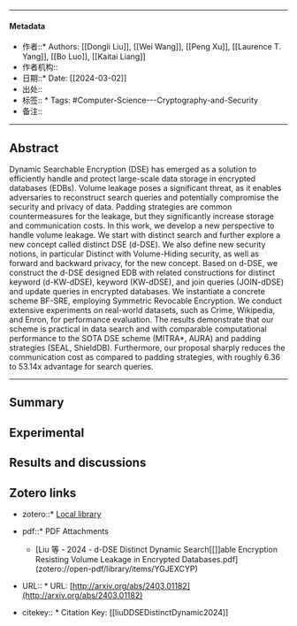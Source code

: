 ***
#### Metadata
- 作者::* Authors: [[Dongli Liu]], [[Wei Wang]], [[Peng Xu]], [[Laurence T. Yang]], [[Bo Luo]], [[Kaitai Liang]]
- 作者机构:: 
- 日期::* Date: [[2024-03-02]]
- 出处:: 
- 标签:: * Tags: #Computer-Science---Cryptography-and-Security
- 备注:: 

***
## Abstract

Dynamic Searchable Encryption (DSE) has emerged as a solution to efficiently handle and protect large-scale data storage in encrypted databases (EDBs). Volume leakage poses a significant threat, as it enables adversaries to reconstruct search queries and potentially compromise the security and privacy of data. Padding strategies are common countermeasures for the leakage, but they significantly increase storage and communication costs. In this work, we develop a new perspective to handle volume leakage. We start with distinct search and further explore a new concept called distinct DSE (d-DSE).
We also define new security notions, in particular Distinct with Volume-Hiding security, as well as forward and backward privacy, for the new concept. Based on d-DSE, we construct the d-DSE designed EDB with related constructions for distinct keyword (d-KW-dDSE), keyword (KW-dDSE), and join queries (JOIN-dDSE) and update queries in encrypted databases. We instantiate a concrete scheme BF-SRE, employing Symmetric Revocable Encryption. We conduct extensive experiments on real-world datasets, such as Crime, Wikipedia, and Enron, for performance evaluation. The results demonstrate that our scheme is practical in data search and with comparable computational performance to the SOTA DSE scheme (MITRA*, AURA) and padding strategies (SEAL, ShieldDB). Furthermore, our proposal sharply reduces the communication cost as compared to padding strategies, with roughly 6.36 to 53.14x advantage for search queries.

---
## Summary

## Experimental

## Results and discussions

## Zotero links

- zotero::* [Local library](zotero://select/items/1_SWIT5MX5)

- pdf::* PDF Attachments
	- [Liu 等 - 2024 - d-DSE Distinct Dynamic Search[[]]ab[]()le Encryption Resisting Volume Leakage in Encrypted Databases.pdf](zotero://open-pdf/library/items/YGJEXCYP)

- URL:: * URL: [http://arxiv.org/abs/2403.01182](http://arxiv.org/abs/2403.01182)

- citekey:: * Citation Key: [[liuDDSEDistinctDynamic2024]]